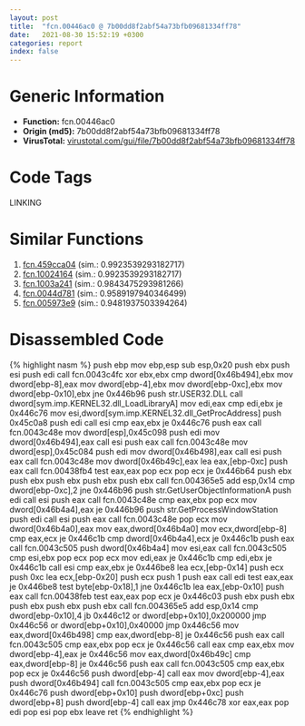 ```yaml
---
layout: post
title:  "fcn.00446ac0 @ 7b00dd8f2abf54a73bfb09681334ff78"
date:   2021-08-30 15:52:19 +0300
categories: report
index: false
---
```


# Generic Information
- **Function:** fcn.00446ac0
- **Origin (md5):** 7b00dd8f2abf54a73bfb09681334ff78
- **VirusTotal:** [virustotal.com/gui/file/7b00dd8f2abf54a73bfb09681334ff78][virustotal_ref]

# Code Tags
<span class="tag" id="LINKING">LINKING</span>


# Similar Functions

1. [fcn.459cca04][similar_1_ref] (sim.: 0.9923539293182717)
2. [fcn.10024164][similar_2_ref] (sim.: 0.9923539293182717)
3. [fcn.1003a241][similar_3_ref] (sim.: 0.9843475293981266)
4. [fcn.0044d781][similar_4_ref] (sim.: 0.9589197940346499)
5. [fcn.005973e9][similar_5_ref] (sim.: 0.9481937503394264)


# Disassembled Code

{% highlight nasm %}
push ebp
mov ebp,esp
sub esp,0x20
push ebx
push esi
push edi
call fcn.0043c4fc
xor ebx,ebx
cmp dword[0x46b494],ebx
mov dword[ebp-8],eax
mov dword[ebp-4],ebx
mov dword[ebp-0xc],ebx
mov dword[ebp-0x10],ebx
jne 0x446b96
push str.USER32.DLL
call dword[sym.imp.KERNEL32.dll_LoadLibraryA]
mov edi,eax
cmp edi,ebx
je 0x446c76
mov esi,dword[sym.imp.KERNEL32.dll_GetProcAddress]
push 0x45c0a8
push edi
call esi
cmp eax,ebx
je 0x446c76
push eax
call fcn.0043c48e
mov dword[esp],0x45c098
push edi
mov dword[0x46b494],eax
call esi
push eax
call fcn.0043c48e
mov dword[esp],0x45c084
push edi
mov dword[0x46b498],eax
call esi
push eax
call fcn.0043c48e
mov dword[0x46b49c],eax
lea eax,[ebp-0xc]
push eax
call fcn.00438fb4
test eax,eax
pop ecx
pop ecx
je 0x446b64
push ebx
push ebx
push ebx
push ebx
push ebx
call fcn.004365e5
add esp,0x14
cmp dword[ebp-0xc],2
jne 0x446b96
push str.GetUserObjectInformationA
push edi
call esi
push eax
call fcn.0043c48e
cmp eax,ebx
pop ecx
mov dword[0x46b4a4],eax
je 0x446b96
push str.GetProcessWindowStation
push edi
call esi
push eax
call fcn.0043c48e
pop ecx
mov dword[0x46b4a0],eax
mov eax,dword[0x46b4a0]
mov ecx,dword[ebp-8]
cmp eax,ecx
je 0x446c1b
cmp dword[0x46b4a4],ecx
je 0x446c1b
push eax
call fcn.0043c505
push dword[0x46b4a4]
mov esi,eax
call fcn.0043c505
cmp esi,ebx
pop ecx
pop ecx
mov edi,eax
je 0x446c1b
cmp edi,ebx
je 0x446c1b
call esi
cmp eax,ebx
je 0x446be8
lea ecx,[ebp-0x14]
push ecx
push 0xc
lea ecx,[ebp-0x20]
push ecx
push 1
push eax
call edi
test eax,eax
je 0x446be8
test byte[ebp-0x18],1
jne 0x446c1b
lea eax,[ebp-0x10]
push eax
call fcn.00438feb
test eax,eax
pop ecx
je 0x446c03
push ebx
push ebx
push ebx
push ebx
push ebx
call fcn.004365e5
add esp,0x14
cmp dword[ebp-0x10],4
jb 0x446c12
or dword[ebp+0x10],0x200000
jmp 0x446c56
or dword[ebp+0x10],0x40000
jmp 0x446c56
mov eax,dword[0x46b498]
cmp eax,dword[ebp-8]
je 0x446c56
push eax
call fcn.0043c505
cmp eax,ebx
pop ecx
je 0x446c56
call eax
cmp eax,ebx
mov dword[ebp-4],eax
je 0x446c56
mov eax,dword[0x46b49c]
cmp eax,dword[ebp-8]
je 0x446c56
push eax
call fcn.0043c505
cmp eax,ebx
pop ecx
je 0x446c56
push dword[ebp-4]
call eax
mov dword[ebp-4],eax
push dword[0x46b494]
call fcn.0043c505
cmp eax,ebx
pop ecx
je 0x446c76
push dword[ebp+0x10]
push dword[ebp+0xc]
push dword[ebp+8]
push dword[ebp-4]
call eax
jmp 0x446c78
xor eax,eax
pop edi
pop esi
pop ebx
leave
ret
{% endhighlight %}


[similar_1_ref]: /report/fcn.459cca04@284c9c9722cef7520dddfe58806fd72f
[similar_2_ref]: /report/fcn.10024164@4c3818fdf32d89a09257dbc9d3e142ea
[similar_3_ref]: /report/fcn.1003a241@481b545f5c18f2fce1caac67ddc419e8
[similar_4_ref]: /report/fcn.0044d781@44e1ffcf4e71f4505c09d520fd75f1e4
[similar_5_ref]: /report/fcn.005973e9@7453c96a6fbd42ec690b8deb53eafcba
[virustotal_ref]: https://www.virustotal.com/gui/file/7b00dd8f2abf54a73bfb09681334ff78